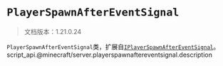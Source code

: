 # `PlayerSpawnAfterEventSignal`

> 文档版本：1.21.0.24

`PlayerSpawnAfterEventSignal`类，扩展自[`IPlayerSpawnAfterEventSignal`](./iplayerspawnaftereventsignal.md)。script_api.@minecraft/server.playerspawnaftereventsignal.description

